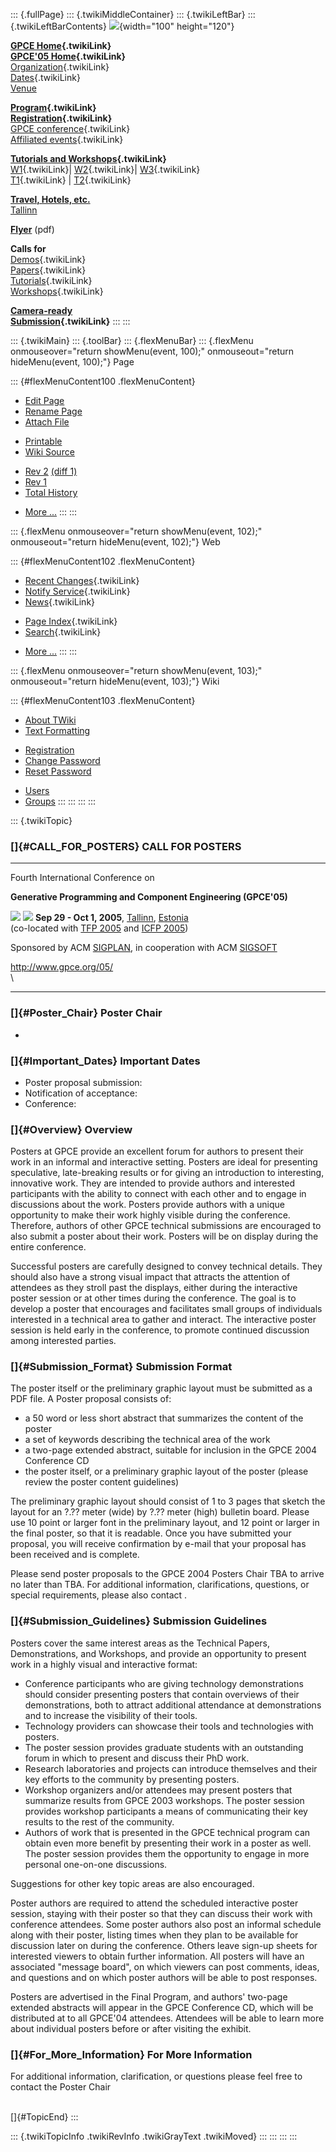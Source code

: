 ::: {.fullPage}
::: {.twikiMiddleContainer}
::: {.twikiLeftBar}
::: {.twikiLeftBarContents}
![](../pub/Gpce05/WebLeftBar/gpce-logo.jpg){width="100" height="120"}

**[GPCE Home](../Gpce/WebHome){.twikiLink}**\
**[GPCE\'05 Home](WebHome){.twikiLink}**\
[Organization](ConferenceOrganization){.twikiLink}\
[Dates](ImportantDates){.twikiLink}\
[Venue](http://www.cs.ioc.ee/tfp-icfp-gpce05/venue.html)

**[Program](ConferenceProgram){.twikiLink}**\
**[Registration](ConferenceRegistration){.twikiLink}**\
[GPCE conference](ProgramMainEvent){.twikiLink}\
[Affiliated events](ProgramsAffiliatedEvents){.twikiLink}

**[Tutorials and Workshops](GpceTutorialsAndWorkshops){.twikiLink}**\
[W1](YoungResearchers){.twikiLink}\| [W2](MetaOCaml){.twikiLink}\|
[W3](GraphModelTransformations){.twikiLink}\
[T1](TutorialT1){.twikiLink} \| [T2](TutorialT2){.twikiLink}

**[Travel, Hotels, etc.](http://www.cs.ioc.ee/tfp-icfp-gpce05/)**\
[Tallinn](http://www.brics.dk/~danvy/icfp05/Tallinn/)

**[Flyer](http://www.disi.unige.it/person/MoggiE/GPCE05.pdf)** (pdf)

**Calls for**\
[Demos](CallForDemonstrations){.twikiLink}\
[Papers](CallForPapers){.twikiLink}\
[Tutorials](CallForTutorials){.twikiLink}\
[Workshops](CallForWorkshops){.twikiLink}

**[Camera-ready\
Submission](AuthorInstructions){.twikiLink}**
:::
:::

::: {.twikiMain}
::: {.toolBar}
::: {.flexMenuBar}
::: {.flexMenu onmouseover="return showMenu(event, 100);" onmouseout="return hideMenu(event, 100);"}
Page

::: {#flexMenuContent100 .flexMenuContent}
-   [Edit
    Page](http://www.program-transformation.org/edit/Gpce05/CallForPosters?t=1536827967)
-   [Rename
    Page](http://www.program-transformation.org/rename/Gpce05/CallForPosters)
-   [Attach
    File](http://www.program-transformation.org/attach/Gpce05/CallForPosters)

<!-- -->

-   [Printable](http://www.program-transformation.org/view/Gpce05/CallForPosters?skin=print.pattern)
-   [Wiki
    Source](http://www.program-transformation.org/view/Gpce05/CallForPosters?skin=text&raw=on&contenttype=text/plain)

<!-- -->

-   [Rev
    2](http://www.program-transformation.org/view/Gpce05/CallForPosters?rev=1.2)
    [(diff 1)](http://www.program-transformation.org/rdiff/Gpce05/CallForPosters?rev1=1.2&rev2=1.1)
-   [Rev
    1](http://www.program-transformation.org/view/Gpce05/CallForPosters?rev=1.1)
-   [Total
    History](http://www.program-transformation.org/rdiff/Gpce05/CallForPosters)

<!-- -->

-   [More
    \...](http://www.program-transformation.org/oops/Gpce05/CallForPosters?template=oopsmore&param1=1.2&param2=1.2)
:::
:::

::: {.flexMenu onmouseover="return showMenu(event, 102);" onmouseout="return hideMenu(event, 102);"}
Web

::: {#flexMenuContent102 .flexMenuContent}
-   [Recent Changes](WebChanges){.twikiLink}
-   [Notify Service](WebNotify){.twikiLink}
-   [News](WebNews){.twikiLink}

<!-- -->

-   [Page Index](WebIndex){.twikiLink}
-   [Search](WebSearch){.twikiLink}

<!-- -->

-   [More
    \...](http://www.program-transformation.org/oops/Gpce05/CallForPosters?template=oopsmore&param1=1.2&param2=1.2)
:::
:::

::: {.flexMenu onmouseover="return showMenu(event, 103);" onmouseout="return hideMenu(event, 103);"}
Wiki

::: {#flexMenuContent103 .flexMenuContent}
-   [About
    TWiki](http://www.program-transformation.org/view/TWiki/WebHome)
-   [Text
    Formatting](http://www.program-transformation.org/view/TWiki/TextFormattingRules)

<!-- -->

-   [Registration](http://www.program-transformation.org/view/TWiki/TWikiRegistration)
-   [Change
    Password](http://www.program-transformation.org/view/TWiki/ChangePassword)
-   [Reset
    Password](http://www.program-transformation.org/view/TWiki/ResetPassword)

<!-- -->

-   [Users](http://www.program-transformation.org/view/Main/TWikiUsers)
-   [Groups](http://www.program-transformation.org/view/Main/TWikiGroups)
:::
:::
:::
:::

::: {.twikiTopic}
### []{#CALL_FOR_POSTERS} CALL FOR POSTERS

------------------------------------------------------------------------

Fourth International Conference on

**Generative Programming and Component Engineering (GPCE\'05)**

[![](http://www.cs.uu.nl/~visser/acmlogo.gif)](http://www.acm.org/)
[![](http://www.cs.uu.nl/~visser/acmlogo.gif)](http://www.acm.org/)
**Sep 29 - Oct 1, 2005**, [Tallinn](http://www.tourism.tallinn.ee/),
[Estonia](http://www.inyourpocket.com/estonia/en/)\
(co-located with [TFP 2005](http://www.tifp.org/tfp2005/) and [ICFP
2005](http://www.brics.dk/~danvy/icfp05/))

Sponsored by ACM [SIGPLAN](http://www.acm.org/sigplan/), in cooperation
with ACM [SIGSOFT](http://www.acm.org/sigsoft/)

<http://www.gpce.org/05/>\
\

------------------------------------------------------------------------

### []{#Poster_Chair} Poster Chair

-   

### []{#Important_Dates} Important Dates

-   Poster proposal submission:
-   Notification of acceptance:
-   Conference:

### []{#Overview} Overview

Posters at GPCE provide an excellent forum for authors to present their
work in an informal and interactive setting. Posters are ideal for
presenting speculative, late-breaking results or for giving an
introduction to interesting, innovative work. They are intended to
provide authors and interested participants with the ability to connect
with each other and to engage in discussions about the work. Posters
provide authors with a unique opportunity to make their work highly
visible during the conference. Therefore, authors of other GPCE
technical submissions are encouraged to also submit a poster about their
work. Posters will be on display during the entire conference.

Successful posters are carefully designed to convey technical details.
They should also have a strong visual impact that attracts the attention
of attendees as they stroll past the displays, either during the
interactive poster session or at other times during the conference. The
goal is to develop a poster that encourages and facilitates small groups
of individuals interested in a technical area to gather and interact.
The interactive poster session is held early in the conference, to
promote continued discussion among interested parties.

### []{#Submission_Format} Submission Format

The poster itself or the preliminary graphic layout must be submitted as
a PDF file. A Poster proposal consists of:

-   a 50 word or less short abstract that summarizes the content of the
    poster
-   a set of keywords describing the technical area of the work
-   a two-page extended abstract, suitable for inclusion in the GPCE
    2004 Conference CD
-   the poster itself, or a preliminary graphic layout of the poster
    (please review the poster content guidelines)

The preliminary graphic layout should consist of 1 to 3 pages that
sketch the layout for an ?.?? meter (wide) by ?.?? meter (high) bulletin
board. Please use 10 point or larger font in the preliminary layout, and
12 point or larger in the final poster, so that it is readable. Once you
have submitted your proposal, you will receive confirmation by e-mail
that your proposal has been received and is complete.

Please send poster proposals to the GPCE 2004 Posters Chair TBA to
arrive no later than TBA. For additional information, clarifications,
questions, or special requirements, please also contact .

### []{#Submission_Guidelines} Submission Guidelines

Posters cover the same interest areas as the Technical Papers,
Demonstrations, and Workshops, and provide an opportunity to present
work in a highly visual and interactive format:

-   Conference participants who are giving technology demonstrations
    should consider presenting posters that contain overviews of their
    demonstrations, both to attract additional attendance at
    demonstrations and to increase the visibility of their tools.
-   Technology providers can showcase their tools and technologies with
    posters.
-   The poster session provides graduate students with an outstanding
    forum in which to present and discuss their PhD work.
-   Research laboratories and projects can introduce themselves and
    their key efforts to the community by presenting posters.
-   Workshop organizers and/or attendees may present posters that
    summarize results from GPCE 2003 workshops. The poster session
    provides workshop participants a means of communicating their key
    results to the rest of the community.
-   Authors of work that is presented in the GPCE technical program can
    obtain even more benefit by presenting their work in a poster as
    well. The poster session provides them the opportunity to engage in
    more personal one-on-one discussions.

Suggestions for other key topic areas are also encouraged.

Poster authors are required to attend the scheduled interactive poster
session, staying with their poster so that they can discuss their work
with conference attendees. Some poster authors also post an informal
schedule along with their poster, listing times when they plan to be
available for discussion later on during the conference. Others leave
sign-up sheets for interested viewers to obtain further information. All
posters will have an associated \"message board\", on which viewers can
post comments, ideas, and questions and on which poster authors will be
able to post responses.

Posters are advertised in the Final Program, and authors\' two-page
extended abstracts will appear in the GPCE Conference CD, which will be
distributed at to all GPCE\'04 attendees. Attendees will be able to
learn more about individual posters before or after visiting the
exhibit.

### []{#For_More_Information} For More Information

For additional information, clarification, or questions please feel free
to contact the Poster Chair

\
[]{#TopicEnd}
:::

::: {.twikiTopicInfo .twikiRevInfo .twikiGrayText .twikiMoved}
:::
:::
:::
:::
